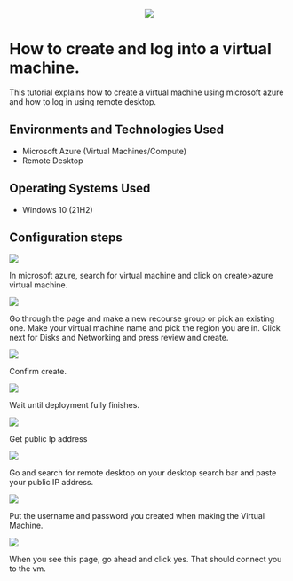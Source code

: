 <p align="center">
<img src=https://i.imgur.com/H4RoIqN.jpeg>
</p>

<h1>How to create and log into a virtual machine.</h1>
This tutorial explains how to create a virtual machine using microsoft azure and how to log in using remote desktop.<br />


<h2>Environments and Technologies Used</h2>

- Microsoft Azure (Virtual Machines/Compute)
- Remote Desktop


<h2>Operating Systems Used </h2>

- Windows 10</b> (21H2)


<h2>Configuration steps</h2>


<p>
<img src=https://i.imgur.com/850mXpN.png/>

  In microsoft azure, search for virtual machine and click on create>azure virtual machine.



<img src=https://i.imgur.com/yxRIzIk.png/>
</p>
<p>
Go through the page and make a new recourse group or pick an existing one. Make your virtual machine name and pick the region you are in. Click next for Disks and Networking and press review and create. 
</p>






<img src=https://i.imgur.com/PO48nB8.png/>

Confirm create.



<img src=https://i.imgur.com/61MgF8E.png/>

Wait until deployment fully finishes.








<img src=https://i.imgur.com/UAAviFq.png/>

Get public Ip address
















<img src=https://i.imgur.com/AZhsXx8.png/>

Go and search for remote desktop on your desktop search bar and paste your public IP address.



<img src=https://i.imgur.com/iBKqwt6.png/>

Put the username and password you created when making the Virtual Machine.



<img src=https://i.imgur.com/8qnIj27.png/>

When you see this page, go ahead and click yes. That should connect you to the vm.
